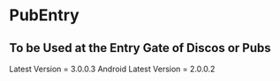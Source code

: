 # PubEntry

## To be Used at the Entry Gate of Discos or Pubs

Latest Version = 3.0.0.3
Android Latest Version = 2.0.0.2